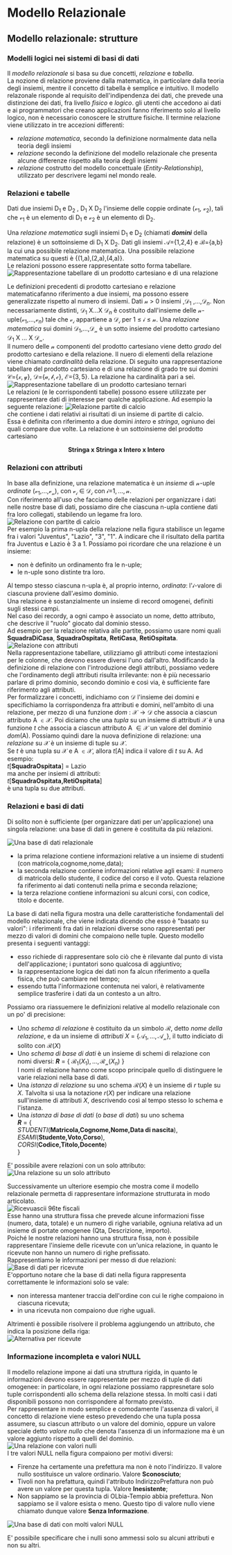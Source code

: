 

# Modello Relazionale 
## Modello relazionale: strutture
### Modelli logici nei sistemi di basi di dati 
 Il *modello relazionale* si basa su due concetti, *relazione* e *tabella*.  
La nozione di relazione proviene dalla matematica, in particolare dalla teoria degli insiemi, mentre il concetto di tabella è semplice e 
intuitivo. 
Il modello relazonale risponde al requisito dell'indipendenza dei dati, che prevede una distinzione dei dati, fra livello *fisico* e *logico*.
gli utenti che accedono ai dati e ai programmatori che creano applicazioni fanno riferimento solo al livello logico, non è necessario conoscere le strutture fisiche.
Il termine relazione viene utilizzato in tre accezioni differenti:
 - *relazione matematica*, secondo la definizione normalmente data nella teoria degli insiemi
- *relazione* secondo la definizione del modello relazionale che presenta alcune differenze rispetto alla teoria degli insiemi
 - *relazione* costrutto del modello concettuale (*Entity-Relationship*), utilizzato per descrivere legami nel mondo reale.  
### Relazioni e tabelle
Dati due insiemi $\mathrm{D}_1$ e $\mathrm{D}_2$ , $\mathrm{D}_1$ X $\mathrm{D}_2$ l'insieme delle coppie ordinate ($\mathcal{v}_1$, $\mathcal{v}_2$), tali che $\mathcal{v}_1$ è un elemento di $\mathrm{D}_1$ e 
$\mathcal{v}_2$ è un elemento di $\mathrm{D}_2$.  

Una *relazione matematica* sugli insiemi $\mathrm{D}_1$ e $\mathrm{D}_2$ (chiamati ***domini*** della relazione) è un sottoinsieme di $\mathrm{D}_1$ X $\mathrm{D}_2$. 
Dati gli insiemi $\mathcal{A}$={1,2,4} e $\mathcal{B}$={a,b} la cui una possibile relazione matematica. Una possibile relazione matematica su questi è {(1,a),(2,a),(4,a)}.  
Le relazioni possono essere rappresentate sotto forma tabellare.
![Rappresentazione tabellare di un prodotto cartesiano e di una relazione](./Screen/rappresentazione_tabellare.png)  
>
Le definizioni precedenti di prodotto cartesiano e relazione matematicafanno riferimento a due insiemi, ma possono essere generalizzate rispetto al numero di insiemi. Dati $\mathcal{n}$ > 0 insiemi ,$\mathcal{D}_1$ ,...,$\mathcal{D}_n$. Non necessariamente distinti, $\mathcal{D}_1$ X...X $\mathcal{D}_n$
 è costituito dall'insieme delle $\mathcal{n}$-uple($\mathcal{v}_1$,...,$\mathcal{v}_n$) tale che $\mathcal{v}_\mathcal{i}$ appartiene a $\mathcal{D}_\mathcal{i}$ per 1 $\leq$ $\mathcal{i}$ $\leq$ $\mathcal{n}$.
Una *relazione matematica* sui domini $\mathcal{D}_1$,...,$\mathcal{D}_\mathcal{n}$ è un sotto insieme del prodotto cartesiano $\mathcal{D}_1$ X ... X $\mathcal{D}_\mathcal{n}$.  
Il numero delle $\mathcal{n}$ componenti del prodotto cartesiano viene detto *grado* del prodotto cartesiano e della relazione.
Il nuero di elementi della relazione viene chiamato *cardinalità* della relazione.
Di seguito una rappresentazione tabellare del prodotto cartesiano e di una relazione di grado tre sui domini $\mathcal{C}$={$\mathcal{x},\mathcal{y}$}, $\mathcal{D}$={$\mathcal{a},\mathcal{b},\mathcal{c}$}, $\mathcal{E}$={$\mathcal{3},\mathcal{5}$}. La relazione ha cardinalità pari a sei.  
![Rappresentazione tabellare di un prodotto cartesiano ternari](./Screen/seconda_rap.png)  
Le relazioni (e le corrispondenti tabelle) possono essere utilizzate per rappresentare dati di interesse per qualche applicazione. Ad esempio
la seguente relazione: 
![Relazione partite di calcio](./Screen/relazione_calcio.png)  
che contiene i dati relativi ai risultati di un insieme di partite di calcio.  
Essa è definita con riferimento a due domini *intero* e *stringa*, ogniuno dei quali compare due volte. La relazione è un sottoinsieme del prodotto cartesiano 

<p style="text-align:center"><b>Stringa x Stringa x Intero x Intero</b></p>  

### Relazioni con attributi
In base alla definizione, una relazione matematica è un *insieme* di 
$\mathcal{n}$-uple *ordinate* ($\mathcal{v}_\mathcal{1}$,...,$\mathcal{v}_\mathcal{n}$), con $\mathcal{v}_\mathcal{i}$ $\in$ $\mathcal{D}_\mathcal{i}$ con $\mathcal{i}$=$\mathcal{1},...,\mathcal{n}$.  
Con riferimento all'uso che facciamo delle relazioni per organizzare i dati nelle nostre base di dati, possiamo dire che ciascuna n-upla contiene dati fra loro collegati, stabilendo un legame fra loro.  
![Relazione con partite di calcio](./Screen/relazione_calcio.png)  
Per esempio la prima n-upla della relazione nella figura stabilisce un legame fra i valori "Juventus", "Lazio", "3", "1". A indicare che il risultato della partita fra Juventus e Lazio è 3 a 1. Possiamo poi ricordare che una relazione è un insieme:
+ non è definito un ordinamento fra le n-uple;
+ le n-uple sono distinte tra loro.  

Al tempo stesso ciascuna n-upla è, al proprio interno, *ordinata*: l'$\mathcal{i}$-valore di ciascuna proviene dall'$\mathcal{i}$esimo dominio.  
Una relazione è sostanzialmente un insieme di record omogenei, definiti sugli stessi campi.  
Nel caso dei recordy, a ogni campo è associato un nome, detto attributo, che descrive il "ruolo" giocato dal dominio stesso.  
Ad esempio per la relazione relativa alle partite, possiamo usare nomi quali **SquadraDiCasa**, **SquadraOspitata**, **RetiCasa**, **RetiOspitata**.  
![Relazione con attributi](./Screen/squadre.png)  
Nella rappresentazione tabellare, utilizziamo gli attributi come intestazioni per le colonne, che devono essere diversi l'uno dall'altro.
Modificando la definizione di relazione con l'introduzione degli attributi, possiamo vedere che l'ordinamento degli attributi risulta irrilevante: non è più necessario parlare di primo dominio, secondo dominio e così via, è sufficiente fare riferimento agli attributi.  
Per formalizzare i concetti, indichiamo con $\mathcal{D}$ l'insieme dei domini e specifichiamo la corrispondenza fra attributi e domini, nell'ambito di una relazione, per mezzo di una funzione *dom* : $\mathcal{X} \rightarrow \mathcal{D}$ che associa a ciascun attributo A $\in \mathcal{X}$. Poi diciamo che una *tupla* su un insieme di attributi $\mathcal{X}$ è una funzione *t* che associa a ciascun attributo A $\in \mathcal{X}$ un valore del dominio *dom*(A).
Possiamo quindi dare la nuova definizione di relazione: una *relazione* su $\mathcal{X}$ è un insieme di tuple su $\mathcal{X}$.  
Se *t* è una tupla su $\mathcal{X}$ e A $\in \mathcal{X}$, allora *t*[A] indica il valore di *t* su A. Ad esempio:  
*t*[**SquadraOspitata**] = Lazio   
ma anche per insiemi di attributi:  
*t*[**SquadraOspitata,RetiOspitata**]  
è una tupla su due attributi.  
### Relazioni e basi di dati 
Di solito non è sufficiente (per organizzare dati per un'applicazione) una singola relazione: una base di dati in genere è costituita da più relazioni.  

![Una base di dati relazionale](./Screen/more_relazioni.png)  
+ la prima relazione contiene informazioni relative a un insieme di studenti (con matricola,cognome,nome,data);
+ la seconda relazione contiene informazioni relative agli esami: il numero di matricola dello studente, il codice del corso e il voto. Questa relazione fa riferimento ai dati contenuti nella prima e seconda relazione;
+ la terza relazione contiene informazioni su alcuni corsi, con codice, titolo e docente.  

La base di dati nella figura mostra una delle caratteristiche fondamentali del modello relazionale, che viene indicata dicendo che esso è "basato su valori": i riferimenti fra dati in relazioni diverse sono rappresentati per mezzo di valori di domini che compaiono nelle tuple.
Questo modello presenta i seguenti vantaggi:
+ esso richiede di rappresentare solo ciò che è rilevante dal punto di vista dell'applicazione; i puntatori sono qualcosa di aggiuntivo;
+ la rappresentazione logica dei dati non fa alcun riferimento a quella fisica, che può cambiare nel tempo;
+ essendo tutta l'informazione contenuta nei valori, è relativamente semplice trasferire i dati da un contesto a un altro.  

Possiamo ora riassuemere le definizioni relative al modello relazionale con un po' di precisione:
+ Uno *schema di relazione* è costituito da un simbolo $\mathcal{R}$, detto *nome della relazione*, e da un insieme di *attributi* $X$ = {$\mathcal{A}_\mathcal{1},...,\mathcal{A}_\mathcal{n}$}, il tutto indiciato di solito con $\mathcal{R}(X)$
+ Uno *schema di base di dati* è un insieme di schemi di relazione con nomi diversi:
***R*** = { $\mathcal{R}_{1}(X_1),...,\mathcal{R}_{\mathcal{n}}(X_n)$  }  
I nomi di relazione hanno come scopo principale quello di distinguere le varie relazioni nella base di dati.  
+ Una *istanza di relazione* su uno schema $\mathcal{R}(X)$ è un insieme di *r* tuple su $X$. Talvolta si usa la notazione *r*$(X)$ per indicare una relazione sull'insieme di attributi $X$, descrivendo così al tempo stesso lo schema e l'istanza.  
+ Una *istanza di base di dati* (o *base di dati*) su uno schema  
***R*** = {  
*STUDENTI*(**Matricola,Cognome,Nome,Data di nascita**),  
              *ESAMI*(**Studente,Voto,Corso**),  
              *CORSI*(**Codice,Titolo,Docente**)  
}  

E' possibile avere relazioni con un solo attributo:  
![Una relazione su un solo attributo](./Screen/one_attribute.png)  
  
Successivamente un ulteriore esempio che mostra come il modello relazionale permetta di rappresentare informazione strutturata in modo articolato.  
![Ricevuascii 96te fiscali](./Screen/ricevute.png)  
Esse hanno una struttura fissa che prevede alcune informazioni fisse (numero, data, totale) e un numero di righe variabile, ogniuna relativa ad un insieme di portate omogenee (Qta, Descrizione, importo).  
Poiché le nostre relazioni hanno una  struttura fissa, non è possibile rappresentare l'insieme delle ricevute con un'unica relazione, in quanto le ricevute non hanno un numero di righe prefissato.  
Rappresentiamo le informazioni per messo di due relazioni:  
![Base di dati per ricevute](./Screen/relazioni_ricevute.png)  
E'opportuno notare che la base di dati nella figura rappresenta correttamente le informazioni solo se vale:  
+ non interessa mantener traccia dell'ordine con cui le righe compaiono in ciascuna ricevuta;
+ in una ricevuta non compaiono due righe uguali.  

Altrimenti è possibile risolvere il problema aggiungendo un attributo, che indica la posizione della riga:  
![Alternativa per ricevute](./Screen/attributo_riga.png)  
### Informazione incompleta e valori NULL
Il modello relazione impone ai dati una struttura rigida, in quanto le informazioni devono essere rappresentate per mezzo di tuple di dati omogenee: in particolare, in ogni relazione possiamo rappresnetare solo tuple corrispondenti allo schema della relazione stessa. In molti casi i dati disponibili possono non corrispondere al formato previsto.  
Per rappresentare in modo semplice e comodamente l'assenza di valori, il concetto di relazione viene esteso prevedendo che una tupla possa assumere, su ciascun attributo o un valore del dominio, oppure un valore speciale detto *valore nullo* che denota l'assenza di un informazione ma è un valore aggiunto rispetto a quelli del dominio.  
![Una relazione con valori nulli](./Screen/NULL.png)  
I tre valori NULL nella figura compaiono per motivi diversi:
+ Firenze ha certamente una prefettura ma non è noto l'indirizzo. Il valore nullo sostituisce un valore ordinario. Valore **Sconosciuto**;
+ Tivoli non ha prefattura, quindi l'attributo IndirizzoPrefattura non può avere un valore per questa tupla. Valore **Inesistente**;
+ Non sappiamo se la provincia di OLbia-Tempio abbia prefettura. Non sappiamo se il valore esista o meno. Questo tipo di valore nullo viene chiamato dunque valore **Senza Informazione**.  

![Una base di dati con molti valori NULL](./Screen/molti_null.png)  

E' possibile specificare che i nulli sono ammessi solo su alcuni attributi e non su altri.
